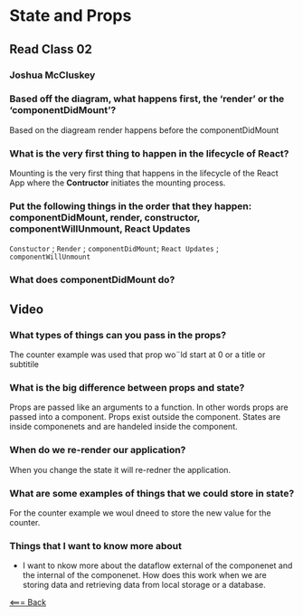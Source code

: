 # State and Props

## Read Class 02

### Joshua McCluskey

### Based off the diagram, what happens first, the ‘render’ or the ‘componentDidMount’?

Based on the diagream render happens before the componentDidMount

### What is the very first thing to happen in the lifecycle of React?

Mounting is the very first thing that happens in the lifecycle of the React App where the __Contructor__ initiates the mounting process.

### Put the following things in the order that they happen: componentDidMount, render, constructor, componentWillUnmount, React Updates

`Constuctor` ; `Render` ;  `componentDidMount`; `React Updates` ; `componentWillUnmount`

### What does componentDidMount do?

## Video

### What types of things can you pass in the props?

The counter example was used that prop wo¨ld start at 0 or a title or subtitile

### What is the big difference between props and state?

Props are passed like an arguments to a function. In other words props are passed into a component. Props exist outside the component. States are inside componenets and are handeled inside the component.

### When do we re-render our application?

When you change the state it will re-redner the application.

### What are some examples of things that we could store in state?

For the counter example we woul dneed to store the new value for the counter.

### Things that I want to know more about

- I want to nkow more about the dataflow external of the componenet and the internal of the componenet. How does this work when we are storing data and retrieving data from local storage or a database.

[<=== Back](../README.md)

